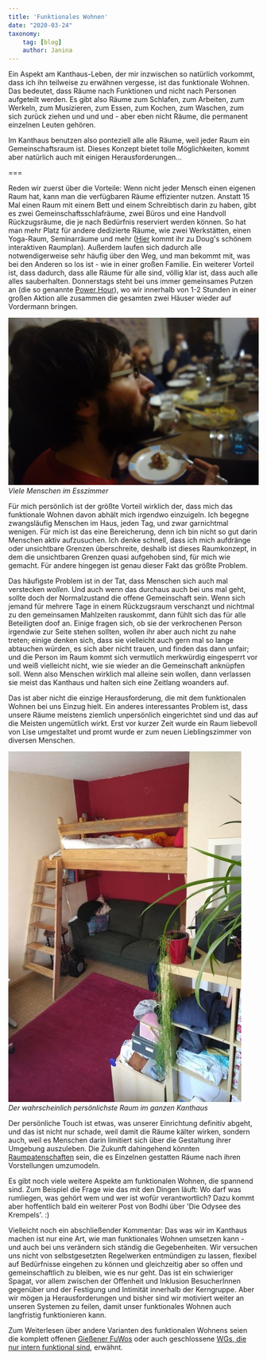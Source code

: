 ```yaml
---
title: 'Funktionales Wohnen'
date: "2020-03-24"
taxonomy:
    tag: [blog]
    author: Janina
---
```


Ein Aspekt am Kanthaus-Leben, der mir inzwischen so natürlich vorkommt, dass ich ihn teilweise zu erwähnen vergesse, ist das funktionale Wohnen. Das bedeutet, dass Räume nach Funktionen und nicht nach Personen aufgeteilt werden. Es gibt also Räume zum Schlafen, zum Arbeiten, zum Werkeln, zum Musizieren, zum Essen, zum Kochen, zum Waschen, zum sich zurück ziehen und und und - aber eben nicht Räume, die permanent einzelnen Leuten gehören.

Im Kanthaus benutzen also ponteziell alle alle Räume, weil jeder Raum ein Gemeinschaftsraum ist. Dieses Konzept bietet tolle Möglichkeiten, kommt aber natürlich auch mit einigen Herausforderungen...

===

Reden wir zuerst über die Vorteile: Wenn nicht jeder Mensch einen eigenen Raum hat, kann man die verfügbaren Räume effizienter nutzen. Anstatt 15 Mal einen Raum mit einem Bett und einem Schreibtisch darin zu haben, gibt es zwei Gemeinschaftsschlafräume, zwei Büros und eine Handvoll Rückzugsräume, die je nach Bedürfnis reserviert werden können. So hat man mehr Platz für andere dedizierte Räume, wie zwei Werkstätten, einen Yoga-Raum, Seminarräume und mehr ([Hier](https://kanthaus.gitlab.io/expfloorer) kommt ihr zu Doug's schönem interaktiven Raumplan). Außerdem laufen sich dadurch alle notwendigerweise sehr häufig über den Weg, und man bekommt mit, was bei den Anderen so los ist - wie in einer großen Familie. Ein weiterer Vorteil ist, dass dadurch, dass alle Räume für alle sind, völlig klar ist, dass auch alle alles sauberhalten. Donnerstags steht bei uns immer gemeinsames Putzen an (die so genannte [Power Hour](/governance/collectiveagreements)), wo wir innerhalb von 1-2 Stunden in einer großen Aktion alle zusammen die gesamten zwei Häuser wieder auf Vordermann bringen.

![](maTable.jpg)<br>
_Viele Menschen im Esszimmer_

Für mich persönlich ist der größte Vorteil wirklich der, dass mich das funktionale Wohnen davon abhält mich irgendwo einzuigeln. Ich begegne zwangsläufig Menschen im Haus, jeden Tag, und zwar garnichtmal wenigen. Für mich ist das eine Bereicherung, denn ich bin nicht so gut darin Menschen aktiv aufzusuchen. Ich denke schnell, dass ich mich aufdränge oder unsichtbare Grenzen überschreite, deshalb ist dieses Raumkonzept, in dem die unsichtbaren Grenzen quasi aufgehoben sind, für mich wie gemacht. Für andere hingegen ist genau dieser Fakt das größte Problem.

Das häufigste Problem ist in der Tat, dass Menschen sich auch mal verstecken _wollen_. Und auch wenn das durchaus auch bei uns mal geht, sollte doch der Normalzustand die offene Gemeinschaft sein. Wenn sich jemand für mehrere Tage in einem Rückzugsraum verschanzt und nichtmal zu den gemeinsamen Mahlzeiten rauskommt, dann fühlt sich das für alle Beteiligten doof an. Einige fragen sich, ob sie der verkrochenen Person irgendwie zur Seite stehen sollten, wollen ihr aber auch nicht zu nahe treten; einige denken sich, dass sie vielleicht auch gern mal so lange abtauchen würden, es sich aber nicht trauen, und finden das dann unfair; und die Person im Raum kommt sich vermutlich merkwürdig eingesperrt vor und weiß vielleicht nicht, wie sie wieder an die Gemeinschaft anknüpfen soll. Wenn also Menschen wirklich mal alleine sein wollen, dann verlassen sie meist das Kanthaus und halten sich eine Zeitlang woanders auf.

Das ist aber nicht die einzige Herausforderung, die mit dem funktionalen Wohnen bei uns Einzug hielt. Ein anderes interessantes Problem ist, dass unsere Räume meistens ziemlich unpersönlich eingerichtet sind und das auf die Meisten ungemütlich wirkt. Erst vor kurzer Zeit wurde ein Raum liebevoll von Lise umgestaltet und promt wurde er zum neuen Lieblingszimmer von diversen Menschen.

![](fansipan.jpg)<br>
_Der wahrscheinlich persönlichste Raum im ganzen Kanthaus_

Der persönliche Touch ist etwas, was unserer Einrichtung definitiv abgeht, und das ist nicht nur schade, weil damit die Räume kälter wirken, sondern auch, weil es Menschen darin limitiert sich über die Gestaltung ihrer Umgebung auszuleben. Die Zukunft dahingehend könnten [Raumpatenschaften](https://cloud.kanthaus.online/s/tQbZNsEqQJNSTmk) sein, die es Einzelnen gestatten Räume nach ihren Vorstellungen umzumodeln.

Es gibt noch viele weitere Aspekte am funktionalen Wohnen, die spannend sind. Zum Beispiel die Frage wie das mit den Dingen läuft: Wo darf was rumliegen, was gehört wem und wer ist wofür verantwortlich? Dazu kommt aber hoffentlich bald ein weiterer Post von Bodhi über 'Die Odysee des Krempels'. :)

Vielleicht noch ein abschließender Kommentar: Das was wir im Kanthaus machen ist nur eine Art, wie man funktionales Wohnen umsetzen kann - und auch bei uns verändern sich ständig die Gegebenheiten. Wir versuchen uns nicht von selbstgesetzten Regelwerken entmündigen zu lassen, flexibel auf Bedürfnisse eingehen zu können und gleichzeitig aber so offen und gemeinschaftlich zu bleiben, wie es nur geht. Das ist ein schwieriger Spagat, vor allem zwischen der Offenheit und Inklusion BesucherInnen gegenüber und der Festigung und Intimität innerhalb der Kerngruppe. Aber wir mögen ja Herausforderungen und bisher sind wir motiviert weiter an unseren Systemen zu feilen, damit unser funktionales Wohnen auch langfristig funktionieren kann.

Zum Weiterlesen über andere Varianten des funktionalen Wohnens seien die komplett offenen [Gießener FuWos](https://wiki.obscuro.cc/doku.php?id=funktionales_wohnen) oder auch geschlossene [WGs, die nur intern funktional sind](https://www.vice.com/de/article/wj9w7y/besuch-in-einer-funktionalen-wg), erwähnt.
